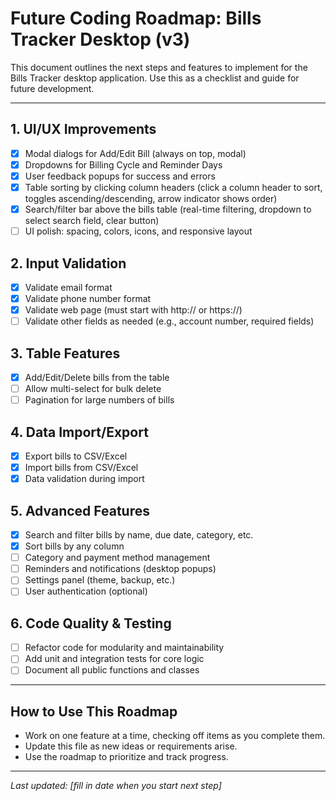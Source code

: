 # Future Coding Roadmap: Bills Tracker Desktop (v3)

This document outlines the next steps and features to implement for the Bills Tracker desktop application. Use this as a checklist and guide for future development.

---

## 1. UI/UX Improvements
- [x] Modal dialogs for Add/Edit Bill (always on top, modal)
- [x] Dropdowns for Billing Cycle and Reminder Days
- [x] User feedback popups for success and errors
- [x] Table sorting by clicking column headers (click a column header to sort, toggles ascending/descending, arrow indicator shows order)
- [x] Search/filter bar above the bills table (real-time filtering, dropdown to select search field, clear button)
- [ ] UI polish: spacing, colors, icons, and responsive layout

## 2. Input Validation
- [x] Validate email format
- [x] Validate phone number format
- [x] Validate web page (must start with http:// or https://)
- [ ] Validate other fields as needed (e.g., account number, required fields)

## 3. Table Features
- [x] Add/Edit/Delete bills from the table
- [ ] Allow multi-select for bulk delete
- [ ] Pagination for large numbers of bills

## 4. Data Import/Export
- [x] Export bills to CSV/Excel
- [x] Import bills from CSV/Excel
- [x] Data validation during import

## 5. Advanced Features
- [x] Search and filter bills by name, due date, category, etc.
- [x] Sort bills by any column
- [ ] Category and payment method management
- [ ] Reminders and notifications (desktop popups)
- [ ] Settings panel (theme, backup, etc.)
- [ ] User authentication (optional)

## 6. Code Quality & Testing
- [ ] Refactor code for modularity and maintainability
- [ ] Add unit and integration tests for core logic
- [ ] Document all public functions and classes

---

## How to Use This Roadmap
- Work on one feature at a time, checking off items as you complete them.
- Update this file as new ideas or requirements arise.
- Use the roadmap to prioritize and track progress.

---

*Last updated: [fill in date when you start next step]* 